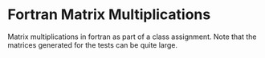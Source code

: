 # Fortran Matrix Multiplications
Matrix multiplications in fortran as part of a class assignment.
Note that the matrices generated for the tests can be quite large.
